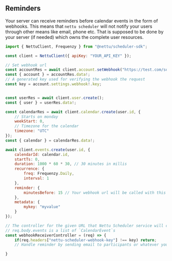## Reminders

Your server can receive reminders before calendar events in the form of webhooks.
This means that `nettu scheduler` will not notify your users through other means like email,
phone etc. That is supposed to be done by your server (if needed) which owns the complete user resources.

```js
import { NettuClient, Frequenzy } from "@nettu/scheduler-sdk";

const client = NettuClient({ apiKey: "YOUR_API_KEY" });

// Set webhook url
const accountRes = await client.account.setWebhook("https://test.com/some_path");
const { account } = accountRes.data!;
// A generated key used for verifying the webhook the request
const key = account.settings.webhook!.key;


const userRes = await client.user.create();
const { user } = userRes.data!;

const calendarRes = await client.calendar.create(user.id, {
    // Starts on monday
    weekStart: 0,
    // Timezone for the calendar
    timezone: "UTC"
});
const { calendar } = calendarRes.data!;

await client.events.create(user.id, {
    calendarId: calendar.id,
    startTs: 0,
    duration: 1000 * 60 * 30, // 30 minutes in millis
    recurrence: {
        freq: Frequenzy.Daily,
        interval: 1
    },
    reminder: {
        minutesBefore: 15 // Your webhook url will be called with this CalendarEvent 15 minutes before an occurence of this event
    },
    metadata: {
        mykey: "myvalue"
    }
});

// The controller for the given URL that Nettu Scheduler service will call
// req.body.events is a list of `CalendarEvent`s
const webhookReceiverController = (req) => {
    if(req.headers["nettu-scheduler-webhook-key"] !== key) return;
    // Handle reminder by sending email to participants or whatever your app needs to do

}

```
